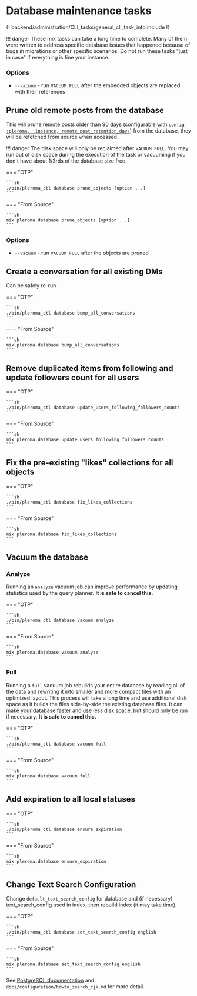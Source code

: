 # Database maintenance tasks

{! backend/administration/CLI_tasks/general_cli_task_info.include !}

!!! danger
    These mix tasks can take a long time to complete. Many of them were written to address specific database issues that happened because of bugs in migrations or other specific scenarios. Do not run these tasks "just in case" if everything is fine your instance.

### Options
- `--vacuum` - run `VACUUM FULL` after the embedded objects are replaced with their references

## Prune old remote posts from the database

This will prune remote posts older than 90 days (configurable with [`config :pleroma, :instance, remote_post_retention_days`](../../configuration/cheatsheet.md#instance)) from the database, they will be refetched from source when accessed.

!!! danger
    The disk space will only be reclaimed after `VACUUM FULL`. You may run out of disk space during the execution of the task or vacuuming if you don't have about 1/3rds of the database size free.

=== "OTP"

    ```sh
    ./bin/pleroma_ctl database prune_objects [option ...]
    ```

=== "From Source"

    ```sh
    mix pleroma.database prune_objects [option ...]
    ```

### Options
- `--vacuum` - run `VACUUM FULL` after the objects are pruned

## Create a conversation for all existing DMs

Can be safely re-run

=== "OTP"

    ```sh
    ./bin/pleroma_ctl database bump_all_conversations
    ```

=== "From Source"

    ```sh
    mix pleroma.database bump_all_conversations
    ```

## Remove duplicated items from following and update followers count for all users

=== "OTP"

    ```sh
    ./bin/pleroma_ctl database update_users_following_followers_counts
    ```

=== "From Source"

    ```sh
    mix pleroma.database update_users_following_followers_counts
    ```

## Fix the pre-existing "likes" collections for all objects

=== "OTP"

    ```sh
    ./bin/pleroma_ctl database fix_likes_collections
    ```

=== "From Source"

    ```sh
    mix pleroma.database fix_likes_collections
    ```

## Vacuum the database

### Analyze

Running an `analyze` vacuum job can improve performance by updating statistics used by the query planner. **It is safe to cancel this.**

=== "OTP"

    ```sh
    ./bin/pleroma_ctl database vacuum analyze
    ```

=== "From Source"

    ```sh
    mix pleroma.database vacuum analyze
    ```

### Full

Running a `full` vacuum job rebuilds your entire database by reading all of the data and rewriting it into smaller
and more compact files with an optimized layout. This process will take a long time and use additional disk space as
it builds the files side-by-side the existing database files. It can make your database faster and use less disk space,
but should only be run if necessary. **It is safe to cancel this.**

=== "OTP"

    ```sh
    ./bin/pleroma_ctl database vacuum full
    ```

=== "From Source"

    ```sh
    mix pleroma.database vacuum full
    ```

## Add expiration to all local statuses

=== "OTP"

    ```sh
    ./bin/pleroma_ctl database ensure_expiration
    ```

=== "From Source"

    ```sh
    mix pleroma.database ensure_expiration
    ```

## Change Text Search Configuration

Change `default_text_search_config` for database and (if necessary) text_search_config used in index, then rebuild index (it may take time).

=== "OTP"

    ```sh
    ./bin/pleroma_ctl database set_text_search_config english
    ```

=== "From Source"

    ```sh
    mix pleroma.database set_text_search_config english
    ```

See [PostgreSQL documentation](https://www.postgresql.org/docs/current/textsearch-configuration.html) and `docs/configuration/howto_search_cjk.md` for more detail.
